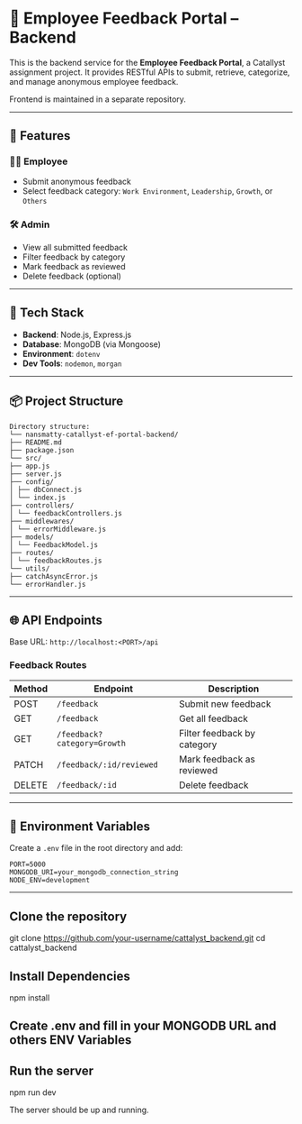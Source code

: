 # 📝 Employee Feedback Portal – Backend

This is the backend service for the **Employee Feedback Portal**, a Catallyst assignment project. It provides RESTful APIs to submit, retrieve, categorize, and manage anonymous employee feedback.

Frontend is maintained in a separate repository.

---

## 🚀 Features

### 🧑‍💼 Employee

- Submit anonymous feedback
- Select feedback category: `Work Environment`, `Leadership`, `Growth`, or `Others`

### 🛠️ Admin

- View all submitted feedback
- Filter feedback by category
- Mark feedback as reviewed
- Delete feedback (optional)

---

## 🧪 Tech Stack

- **Backend**: Node.js, Express.js
- **Database**: MongoDB (via Mongoose)
- **Environment**: `dotenv`
- **Dev Tools**: `nodemon`, `morgan`

---

## 📦 Project Structure

```
Directory structure:
└── nansmatty-catallyst-ef-portal-backend/
├── README.md
├── package.json
└── src/
├── app.js
├── server.js
├── config/
│ ├── dbConnect.js
│ └── index.js
├── controllers/
│ └── feedbackControllers.js
├── middlewares/
│ └── errorMiddleware.js
├── models/
│ └── FeedbackModel.js
├── routes/
│ └── feedbackRoutes.js
└── utils/
├── catchAsyncError.js
└── errorHandler.js
```

---

## 🌐 API Endpoints

Base URL: `http://localhost:<PORT>/api`

### Feedback Routes

| Method | Endpoint                    | Description                 |
| ------ | --------------------------- | --------------------------- |
| POST   | `/feedback`                 | Submit new feedback         |
| GET    | `/feedback`                 | Get all feedback            |
| GET    | `/feedback?category=Growth` | Filter feedback by category |
| PATCH  | `/feedback/:id/reviewed`    | Mark feedback as reviewed   |
| DELETE | `/feedback/:id`             | Delete feedback             |

---

## 📄 Environment Variables

Create a `.env` file in the root directory and add:

```env
PORT=5000
MONGODB_URI=your_mongodb_connection_string
NODE_ENV=development
```

---

## Clone the repository

git clone https://github.com/your-username/cattalyst_backend.git
cd cattalyst_backend

## Install Dependencies

npm install

## Create .env and fill in your MONGODB URL and others ENV Variables

## Run the server

npm run dev

The server should be up and running.

